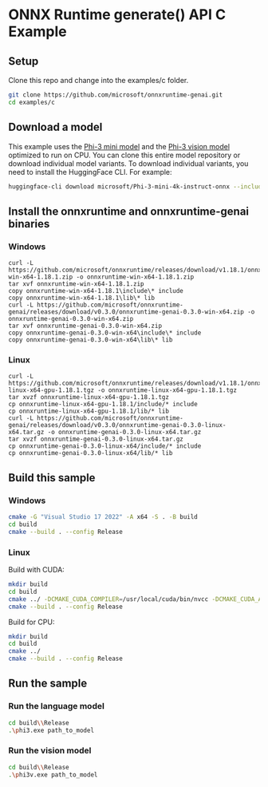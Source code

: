 # ONNX Runtime generate() API C Example

## Setup

Clone this repo and change into the examples/c folder.

```bash
git clone https://github.com/microsoft/onnxruntime-genai.git
cd examples/c
```

## Download a model

This example uses the [Phi-3 mini model](https://huggingface.co/microsoft/Phi-3-mini-4k-instruct) and the [Phi-3 vision model](https://huggingface.co/microsoft/Phi-3-mini-4k-instruct) optimized to run on CPU. You can clone this entire model repository or download individual model variants. To download individual variants, you need to install the HuggingFace CLI. For example:

```bash
huggingface-cli download microsoft/Phi-3-mini-4k-instruct-onnx --include cpu_and_mobile/cpu-int4-rtn-block-32-acc-level-4/* --local-dir .
```

## Install the onnxruntime and onnxruntime-genai binaries

### Windows

```
curl -L https://github.com/microsoft/onnxruntime/releases/download/v1.18.1/onnxruntime-win-x64-1.18.1.zip -o onnxruntime-win-x64-1.18.1.zip
tar xvf onnxruntime-win-x64-1.18.1.zip
copy onnxruntime-win-x64-1.18.1\include\* include
copy onnxruntime-win-x64-1.18.1\lib\* lib
curl -L https://github.com/microsoft/onnxruntime-genai/releases/download/v0.3.0/onnxruntime-genai-0.3.0-win-x64.zip -o onnxruntime-genai-0.3.0-win-x64.zip
tar xvf onnxruntime-genai-0.3.0-win-x64.zip
copy onnxruntime-genai-0.3.0-win-x64\include\* include
copy onnxruntime-genai-0.3.0-win-x64\lib\* lib
``` 

### Linux

```
curl -L https://github.com/microsoft/onnxruntime/releases/download/v1.18.1/onnxruntime-linux-x64-gpu-1.18.1.tgz -o onnxruntime-linux-x64-gpu-1.18.1.tgz
tar xvzf onnxruntime-linux-x64-gpu-1.18.1.tgz
cp onnxruntime-linux-x64-gpu-1.18.1/include/* include
cp onnxruntime-linux-x64-gpu-1.18.1/lib/* lib
curl -L https://github.com/microsoft/onnxruntime-genai/releases/download/v0.3.0/onnxruntime-genai-0.3.0-linux-x64.tar.gz -o onnxruntime-genai-0.3.0-linux-x64.tar.gz
tar xvzf onnxruntime-genai-0.3.0-linux-x64.tar.gz
cp onnxruntime-genai-0.3.0-linux-x64/include/* include
cp onnxruntime-genai-0.3.0-linux-x64/lib/* lib
```

## Build this sample

### Windows

```bash
cmake -G "Visual Studio 17 2022" -A x64 -S . -B build
cd build
cmake --build . --config Release
```

### Linux

Build with CUDA:

```bash
mkdir build
cd build
cmake ../ -DCMAKE_CUDA_COMPILER=/usr/local/cuda/bin/nvcc -DCMAKE_CUDA_ARCHITECTURES=80 -DUSE_CUDA=ON
cmake --build . --config Release
```

Build for CPU:

```bash
mkdir build
cd build
cmake ../
cmake --build . --config Release
```

## Run the sample

### Run the language model

```bash
cd build\\Release
.\phi3.exe path_to_model
```

### Run the vision model

```bash
cd build\\Release
.\phi3v.exe path_to_model
```

